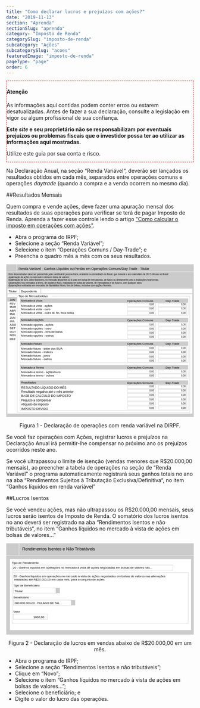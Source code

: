 ```yaml
---
title: "Como declarar lucros e prejuízos com ações?"
date: "2019-11-13"
section: "Aprenda"
sectionSlug: "aprenda"
category: "Imposto de Renda"
categorySlug: "imposto-de-renda"
subcategory: "Ações"
subcategorySlug: "acoes"
featuredImage: "imposto-de-renda"
pageType: "page"
order: 6
---
```


<div class="borderBox" style="border: 1px dashed red">

<h4>Atenção</h4>

As informações aqui contidas podem conter erros ou estarem desatualizadas. Antes de fazer a sua declaração, consulte a legislação em vigor ou algum profissional de sua confiança.

**Este *site* e seu proprietário não se responsabilizam por eventuais prejuízos ou problemas fiscais que o investidor possa ter ao utilizar as informações aqui mostradas.**

Utilize este guia por sua conta e risco.


</div>

Na Declaração Anual, na seção “Renda Variável“, deverão ser lançados os resultados obtidos em cada mês, separados entre operações comuns e operações *daytrade* (quando a compra e a venda ocorrem no mesmo dia).

##Resultados Mensais

Quem compra e vende ações, deve fazer uma apuração mensal dos resultados de suas operações para verificar se terá de pagar Imposto de Renda. Aprenda a fazer esse controle lendo o artigo ["Como calcular o imposto em operações com ações"](http://localhost:8000/aprenda/imposto-de-renda/acoes/calculo-do-resultado-operacoes-com-acoes).

- Abra o programa do IRPF;
- Selecione a seção “Renda Variável”;
- Selecione o item “Operações Comuns / Day-Trade”; e
- Preencha o quadro mês a mês com os seus resultados.

<div style="text-align:center;">

<svg viewBox="0 0 318.3 258.9" >
<style type="text/css">
	.st0mensal{fill:#CBCBCB;}
	.st1mensal{fill:#FFFFFF;}
	.st2mensal{fill:none;stroke:#CBCBCB;stroke-width:0.5;stroke-miterlimit:10;}
	.st3mensal{fill:none;stroke:#CBCBCB;stroke-miterlimit:10;}
	.st4mensal{fill:none;stroke:#FFFFFF;stroke-width:0.5;stroke-miterlimit:10;}
	.st5mensal{font-family:'Arial';}
	.st6mensal{font-size:4px;}
	.st7mensal{fill:none;}
	.st8mensal{font-size:6px;}
	.st9mensal{font-size:5px;}
</style>
<g id="fundo_cinza">
	<rect id="XMLID_24_" class="st0mensal" width="318.3" height="258.9"/>
</g>
<g id="fundo_branco">
	<rect id="XMLID_38_" x="2" y="41.3" class="st1mensal" width="313.9" height="211.9"/>
</g>
<g id="retangulos_cinza">
	<rect id="XMLID_132_" x="23.6" y="58.1" class="st0mensal" width="285.1" height="7.1"/>
	<rect id="XMLID_131_" x="23.6" y="91.1" class="st0mensal" width="285.1" height="7.1"/>
	<rect id="XMLID_130_" x="23.6" y="131.1" class="st0mensal" width="285.1" height="7.1"/>
	<rect id="XMLID_129_" x="23.6" y="171.1" class="st0mensal" width="285.1" height="7.1"/>
	<rect id="XMLID_52_" x="23.6" y="197.1" class="st0mensal" width="285.1" height="7.1"/>
	<rect id="XMLID_82_" y="55.6" class="st0mensal" width="18.6" height="7.6"/>
</g>
<g id="bordas">
	<rect id="XMLID_19_" x="258.3" y="66.2" class="st2mensal" width="47.9" height="5.6"/>
	<rect id="XMLID_21_" x="205.3" y="66.2" class="st2mensal" width="47.9" height="5.6"/>
	<rect id="XMLID_23_" x="258.3" y="73.2" class="st2mensal" width="47.9" height="5.6"/>
	<rect id="XMLID_22_" x="205.3" y="73.2" class="st2mensal" width="47.9" height="5.6"/>
	<rect id="XMLID_27_" x="258.3" y="80.2" class="st2mensal" width="47.9" height="5.6"/>
	<rect id="XMLID_26_" x="205.3" y="80.2" class="st2mensal" width="47.9" height="5.6"/>
	<rect id="XMLID_29_" x="23.6" y="58.1" class="st2mensal" width="285.1" height="29.1"/>
	<rect id="XMLID_37_" x="258.3" y="99.1" class="st2mensal" width="47.9" height="5.6"/>
	<rect id="XMLID_36_" x="205.3" y="99.1" class="st2mensal" width="47.9" height="5.6"/>
	<rect id="XMLID_35_" x="258.3" y="106.1" class="st2mensal" width="47.9" height="5.6"/>
	<rect id="XMLID_34_" x="205.3" y="106.1" class="st2mensal" width="47.9" height="5.6"/>
	<rect id="XMLID_33_" x="258.3" y="113.1" class="st2mensal" width="47.9" height="5.6"/>
	<rect id="XMLID_32_" x="205.3" y="113.1" class="st2mensal" width="47.9" height="5.6"/>
	<rect id="XMLID_46_" x="258.3" y="120.1" class="st2mensal" width="47.9" height="5.6"/>
	<rect id="XMLID_45_" x="205.3" y="120.1" class="st2mensal" width="47.9" height="5.6"/>
	<rect id="XMLID_31_" x="23.6" y="91.1" class="st2mensal" width="285.1" height="36"/>
	<rect id="XMLID_67_" x="258.3" y="139.1" class="st2mensal" width="47.9" height="5.6"/>
	<rect id="XMLID_66_" x="205.3" y="139.1" class="st2mensal" width="47.9" height="5.6"/>
	<rect id="XMLID_65_" x="258.3" y="146.1" class="st2mensal" width="47.9" height="5.6"/>
	<rect id="XMLID_64_" x="205.3" y="146.1" class="st2mensal" width="47.9" height="5.6"/>
	<rect id="XMLID_63_" x="258.3" y="153.1" class="st2mensal" width="47.9" height="5.6"/>
	<rect id="XMLID_62_" x="205.3" y="153.1" class="st2mensal" width="47.9" height="5.6"/>
	<rect id="XMLID_61_" x="258.3" y="160.1" class="st2mensal" width="47.9" height="5.6"/>
	<rect id="XMLID_60_" x="205.3" y="160.1" class="st2mensal" width="47.9" height="5.6"/>
	<rect id="XMLID_59_" x="23.6" y="131.1" class="st2mensal" width="285.1" height="36"/>
	<rect id="XMLID_79_" x="258.3" y="179.1" class="st2mensal" width="47.9" height="5.6"/>
	<rect id="XMLID_78_" x="205.3" y="179.1" class="st2mensal" width="47.9" height="5.6"/>
	<rect id="XMLID_77_" x="258.3" y="186.1" class="st2mensal" width="47.9" height="5.6"/>
	<rect id="XMLID_76_" x="205.3" y="186.1" class="st2mensal" width="47.9" height="5.6"/>
	<rect id="XMLID_71_" x="23.6" y="171.1" class="st2mensal" width="285.1" height="22.5"/>
	<rect id="XMLID_57_" x="258.3" y="205.1" class="st2mensal" width="47.9" height="5.6"/>
	<rect id="XMLID_56_" x="205.3" y="205.1" class="st2mensal" width="47.9" height="5.6"/>
	<rect id="XMLID_55_" x="258.3" y="212.1" class="st2mensal" width="47.9" height="5.6"/>
	<rect id="XMLID_54_" x="205.3" y="212.1" class="st2mensal" width="47.9" height="5.6"/>
	<rect id="XMLID_44_" x="258.3" y="219.1" class="st2mensal" width="47.9" height="5.6"/>
	<rect id="XMLID_30_" x="205.3" y="219.1" class="st2mensal" width="47.9" height="5.6"/>
	<rect id="XMLID_48_" x="258.3" y="226.1" class="st2mensal" width="47.9" height="5.6"/>
	<rect id="XMLID_47_" x="205.3" y="226.1" class="st2mensal" width="47.9" height="5.6"/>
	<rect id="XMLID_50_" x="258.3" y="233.1" class="st2mensal" width="47.9" height="5.6"/>
	<rect id="XMLID_49_" x="205.3" y="233.1" class="st2mensal" width="47.9" height="5.6"/>
	<rect id="XMLID_72_" x="258.3" y="240.1" class="st2mensal" width="47.9" height="5.6"/>
	<rect id="XMLID_51_" x="205.3" y="240.1" class="st2mensal" width="47.9" height="5.6"/>
	<rect id="XMLID_53_" x="23.6" y="197.1" class="st2mensal" width="285.1" height="50.7"/>
	<line id="XMLID_73_" class="st3mensal" x1="23" y1="40" x2="23" y2="49.9"/>
	<line id="XMLID_74_" class="st3mensal" x1="2" y1="49.9" x2="318.3" y2="49.9"/>
	<line id="XMLID_75_" class="st3mensal" x1="58.7" y1="49.9" x2="58.7" y2="38.5"/>
	<polyline id="XMLID_84_" class="st2mensal" points="77.4,54.1 311.7,54.1 311.7,251.1 18.6,251.1 18.6,54.1 20.6,54.1 	"/>
	<line id="XMLID_25_" class="st4mensal" x1="-6.1" y1="12.7" x2="329.8" y2="12.7"/>
	<line id="XMLID_28_" class="st4mensal" x1="17.8" y1="-3.6" x2="17.8" y2="12.5"/>
</g>
<g id="texto">
	<text id="XMLID_20_" transform="matrix(1 0 0 1 296.7647 103.2695)" class="st5mensal st6mensal">0,00</text>
	<text id="XMLID_85_" transform="matrix(1 0 0 1 243.0374 103.2694)" class="st5mensal st6mensal">0,00</text>
	<text id="XMLID_87_" transform="matrix(1 0 0 1 296.7648 110.2694)" class="st5mensal st6mensal">0,00</text>
	<text id="XMLID_86_" transform="matrix(1 0 0 1 243.0375 110.2694)" class="st5mensal st6mensal">0,00</text>
	<text id="XMLID_89_" transform="matrix(1 0 0 1 296.7649 117.785)" class="st5mensal st6mensal">0,00</text>
	<text id="XMLID_88_" transform="matrix(1 0 0 1 243.0376 117.785)" class="st5mensal st6mensal">0,00</text>
	<text id="XMLID_117_" transform="matrix(1 0 0 1 296.7643 69.7333)" class="st5mensal st6mensal">0,00</text>
	<text id="XMLID_116_" transform="matrix(1 0 0 1 243.0371 69.7332)" class="st5mensal st6mensal">0,00</text>
	<text id="XMLID_115_" transform="matrix(1 0 0 1 296.7644 76.7333)" class="st5mensal st6mensal">0,00</text>
	<text id="XMLID_114_" transform="matrix(1 0 0 1 243.0372 76.7332)" class="st5mensal st6mensal">0,00</text>
	<text id="XMLID_113_" transform="matrix(1 0 0 1 296.7645 84.2488)" class="st5mensal st6mensal">0,00</text>
	<text id="XMLID_112_" transform="matrix(1 0 0 1 243.0372 84.2488)" class="st5mensal st6mensal">0,00</text>
	<text id="XMLID_111_" transform="matrix(1 0 0 1 296.7643 124.1487)" class="st5mensal st6mensal">0,00</text>
	<text id="XMLID_110_" transform="matrix(1 0 0 1 243.037 124.1486)" class="st5mensal st6mensal">0,00</text>
	<text id="XMLID_95_" transform="matrix(1 0 0 1 296.7649 143.3715)" class="st5mensal st6mensal">0,00</text>
	<text id="XMLID_94_" transform="matrix(1 0 0 1 243.0376 143.3715)" class="st5mensal st6mensal">0,00</text>
	<text id="XMLID_93_" transform="matrix(1 0 0 1 296.765 150.3715)" class="st5mensal st6mensal">0,00</text>
	<text id="XMLID_92_" transform="matrix(1 0 0 1 243.0377 150.3714)" class="st5mensal st6mensal">0,00</text>
	<text id="XMLID_91_" transform="matrix(1 0 0 1 296.765 157.8871)" class="st5mensal st6mensal">0,00</text>
	<text id="XMLID_90_" transform="matrix(1 0 0 1 243.0368 157.887)" class="st5mensal st6mensal">0,00</text>
	<text id="XMLID_109_" transform="matrix(1 0 0 1 296.7645 164.7186)" class="st5mensal st6mensal">0,00</text>
	<text id="XMLID_108_" transform="matrix(1 0 0 1 243.0372 164.7186)" class="st5mensal st6mensal">0,00</text>
	<text id="XMLID_121_" transform="matrix(1 0 0 1 296.765 183.4008)" class="st5mensal st6mensal">0,00</text>
	<text id="XMLID_120_" transform="matrix(1 0 0 1 243.0368 183.4007)" class="st5mensal st6mensal">0,00</text>
	<text id="XMLID_119_" transform="matrix(1 0 0 1 296.7644 190.2323)" class="st5mensal st6mensal">0,00</text>
	<text id="XMLID_118_" transform="matrix(1 0 0 1 243.0371 190.2322)" class="st5mensal st6mensal">0,00</text>
	<text id="XMLID_101_" transform="matrix(1 0 0 1 296.7644 208.6674)" class="st5mensal st6mensal">0,00</text>
	<text id="XMLID_100_" transform="matrix(1 0 0 1 243.0372 208.6674)" class="st5mensal st6mensal">0,00</text>
	<text id="XMLID_99_" transform="matrix(1 0 0 1 296.7645 215.6674)" class="st5mensal st6mensal">0,00</text>
	<text id="XMLID_98_" transform="matrix(1 0 0 1 243.0373 215.6674)" class="st5mensal st6mensal">0,00</text>
	<text id="XMLID_97_" transform="matrix(1 0 0 1 296.7646 223.183)" class="st5mensal st6mensal">0,00</text>
	<text id="XMLID_96_" transform="matrix(1 0 0 1 243.0374 223.183)" class="st5mensal st6mensal">0,00</text>
	<text id="XMLID_107_" transform="matrix(1 0 0 1 296.765 230.6675)" class="st5mensal st6mensal">0,00</text>
	<text id="XMLID_106_" transform="matrix(1 0 0 1 243.0377 230.6674)" class="st5mensal st6mensal">0,00</text>
	<text id="XMLID_105_" transform="matrix(1 0 0 1 296.765 237.6674)" class="st5mensal st6mensal">0,00</text>
	<text id="XMLID_104_" transform="matrix(1 0 0 1 243.0368 237.6674)" class="st5mensal st6mensal">0,00</text>
	<text id="XMLID_103_" transform="matrix(1 0 0 1 296.7651 245.183)" class="st5mensal st6mensal">0,00</text>
	<text id="XMLID_102_" transform="matrix(1 0 0 1 243.0369 245.183)" class="st5mensal st6mensal">0,00</text>
	<rect id="XMLID_83_" x="193.6" y="-11.3" class="st7mensal" width="117.1" height="226.7"/>
	<text id="XMLID_1_" transform="matrix(0.9379 0 0 1 20.8629 9.2514)" class="st5mensal st8mensal">Renda Variável - Ganhos Líquidos ou Perdas em Operações Comuns/Day-Trade - Titular</text>
	<text id="XMLID_2_" transform="matrix(0.9379 0 0 1 3.8859 18.3252)"><tspan x="0" y="0" class="st5mensal st6mensal">Este demonstrativo deve ser preenchido pelo contribuinte pessoa física, residente ou domiciliado no Brasil, que durante o ano calendário de 2017 efetuou no Brasil:</tspan><tspan x="0" y="4.8" class="st5mensal st6mensal">a)alienação de ações no mercado à vista em bolsa de valores;</tspan><tspan x="0" y="9.6" class="st5mensal st6mensal">b)alienação de ouro, ativo financeiro, no mercado disponivel ou à vista em bolsa de mercadorias, de futuro ou diretamente junto a instituições financeiras;</tspan><tspan x="0" y="14.4" class="st5mensal st6mensal">c)operações nos mercados a termo, de opções e fturo, realizadas em bolsa de valores, de mercadorias e de futuros, com qualquer ativo.</tspan><tspan x="0" y="19.2" class="st5mensal st6mensal">d)operações realizadas em mercados de liquidaãoo futura, fora de bolsas, inclusive com opções flexíveis.</tspan></text>
	<text id="XMLID_3_" transform="matrix(1 0 0 1 3.8861 47.1015)" class="st5mensal st9mensal">Titular</text>
	<text id="XMLID_4_" transform="matrix(1 0 0 1 25.0417 47.1015)" class="st5mensal st9mensal">Dependente</text>
	<text id="XMLID_16_" transform="matrix(1 0 0 1 5.7661 62.1319)"><tspan x="0" y="0" class="st5mensal st9mensal">JAN</tspan><tspan x="0" y="6" class="st5mensal st9mensal">FEV</tspan><tspan x="0" y="12" class="st5mensal st9mensal">MAR</tspan><tspan x="0" y="18" class="st5mensal st9mensal">ABR</tspan><tspan x="0" y="24" class="st5mensal st9mensal">MAI</tspan><tspan x="0" y="30" class="st5mensal st9mensal">JUN</tspan><tspan x="0" y="36" class="st5mensal st9mensal">JUL</tspan><tspan x="0" y="42" class="st5mensal st9mensal">AGO</tspan><tspan x="0" y="48" class="st5mensal st9mensal">SET</tspan><tspan x="0" y="54" class="st5mensal st9mensal">OUT</tspan><tspan x="0" y="60" class="st5mensal st9mensal">NOV</tspan><tspan x="0" y="66" class="st5mensal st9mensal">DEZ</tspan></text>
	<text id="XMLID_5_" transform="matrix(1 0 0 1 20.6918 55.6167)" class="st5mensal st9mensal">Tipo de Mercado/Ativo</text>
	<text id="XMLID_6_" transform="matrix(1 0 0 1 25.2846 63.1979)" class="st5mensal st9mensal">Mercado à Vista</text>
	<text id="XMLID_7_" transform="matrix(1 0 0 1 25.2846 71.9911)"><tspan x="0" y="0" class="st5mensal st9mensal">Mercado à vista - ações</tspan><tspan x="0" y="6" class="st5mensal st9mensal">Mercado à vista - ouro</tspan><tspan x="0" y="12" class="st5mensal st9mensal">Mercado à vista - outro at. fin. fora bolsa</tspan></text>
	<text id="XMLID_8_" transform="matrix(1 0 0 1 25.2845 95.7845)" class="st5mensal st9mensal">Mercado Opções</text>
	<text id="XMLID_9_" transform="matrix(1 0 0 1 25.2845 104.2696)"><tspan x="0" y="0" class="st5mensal st9mensal">Mercado opções - ações</tspan><tspan x="0" y="6" class="st5mensal st9mensal">Mercado opções - ouro</tspan><tspan x="0" y="12" class="st5mensal st9mensal">Mercado opções - fora de bolsa</tspan><tspan x="0" y="18" class="st5mensal st9mensal">Mercado opções - outros</tspan></text>
	<text id="XMLID_10_" transform="matrix(1 0 0 1 25.2845 136.1319)" class="st5mensal st9mensal">Mercado Futuro</text>
	<text id="XMLID_11_" transform="matrix(1 0 0 1 25.2845 144.3716)"><tspan x="0" y="0" class="st5mensal st9mensal">Mercado futuro - dólar dos EUA</tspan><tspan x="0" y="6" class="st5mensal st9mensal">Mercado futuro - índices</tspan><tspan x="0" y="12" class="st5mensal st9mensal">Mercado futuro - juros</tspan><tspan x="0" y="18" class="st5mensal st9mensal">Mercado futuro - outros</tspan></text>
	<text id="XMLID_12_" transform="matrix(1 0 0 1 25.2844 176.8208)" class="st5mensal st9mensal">Mercado a Termo</text>
	<text id="XMLID_13_" transform="matrix(1 0 0 1 25.2844 184.4009)"><tspan x="0" y="0" class="st5mensal st9mensal">Mercado a termo - ações/ouro</tspan><tspan x="0" y="6" class="st5mensal st9mensal">Mercado a termo - outros</tspan></text>
	<text id="XMLID_14_" transform="matrix(1 0 0 1 25.2845 202.1319)" class="st5mensal st9mensal">Resultados</text>
	<text id="XMLID_15_" transform="matrix(0.8785 0 0 1 25.2845 210.6499)"><tspan x="0" y="0" class="st5mensal st8mensal">RESULTADO LÍQUIDO DO MÊS</tspan><tspan x="0" y="7.2" class="st5mensal st8mensal">Resultado negativo até o mês anterior</tspan><tspan x="0" y="14.4" class="st5mensal st8mensal">BASE DE CÁLCULO DO IMPOSTO</tspan><tspan x="0" y="21.6" class="st5mensal st8mensal">Prejuízo a compensar</tspan><tspan x="0" y="28.8" class="st5mensal st8mensal">Alíquoto do imposto</tspan><tspan x="0" y="36" class="st5mensal st8mensal">IMPOSTO DEVIDO</tspan></text>
	<text id="XMLID_17_" transform="matrix(1 0 0 1 205.2579 63.6103)" class="st5mensal st9mensal">Operações Comuns</text>
	<text id="XMLID_18_" transform="matrix(1 0 0 1 270.449 63.6108)" class="st5mensal st9mensal">Day-Trade</text>
	<text id="XMLID_43_" transform="matrix(1 0 0 1 205.2579 96.5445)" class="st5mensal st9mensal">Operações Comuns</text>
	<text id="XMLID_42_" transform="matrix(1 0 0 1 270.449 96.5449)" class="st5mensal st9mensal">Day-Trade</text>
	<text id="XMLID_69_" transform="matrix(1 0 0 1 205.2579 136.5445)" class="st5mensal st9mensal">Operações Comuns</text>
	<text id="XMLID_68_" transform="matrix(1 0 0 1 270.449 136.5449)" class="st5mensal st9mensal">Day-Trade</text>
	<text id="XMLID_81_" transform="matrix(1 0 0 1 205.2579 176.5445)" class="st5mensal st9mensal">Operações Comuns</text>
	<text id="XMLID_80_" transform="matrix(1 0 0 1 270.449 176.5449)" class="st5mensal st9mensal">Day-Trade</text>
	<text id="XMLID_70_" transform="matrix(1 0 0 1 205.2579 202.5445)" class="st5mensal st9mensal">Operações Comuns</text>
	<text id="XMLID_58_" transform="matrix(1 0 0 1 270.449 202.5449)" class="st5mensal st9mensal">Day-Trade</text>
</g>
</svg>


</div>

<p class="legenda" style="text-align:center">Figura 1 - Declaração de operações com renda variável na DIRPF.</p>

Se você faz operações com Ações, registrar lucros e prejuízos na Declaração Anual irá permitir-lhe compensar no próximo ano os prejuízos ocorridos neste ano.

Se você ultrapassou o limite de isenção (vendas menores que R$20.000,00 mensais), ao preencher a tabela de operações na seção de “Renda Variável” o programa automaticamente registrará seus ganhos totais no ano na aba “Rendimentos Sujeitos à Tributação Exclusiva/Definitiva“, no item “Ganhos líquidos em renda variável”

##Lucros Isentos

Se você vendeu ações, mas não ultrapassou os R$20.000,00 mensais, seus lucros serão isentos de Imposto de Renda. O somatório dos lucros isentos no ano deverá ser registrado na aba “Rendimentos Isentos e não tributáveis“, no item “Ganhos líquidos no mercado à vista de ações em bolsas de valores…”

<div style="text-align:center;">

<svg  viewBox="0 0 313.9 152.8" style="enable-background:new 0 0 313.9 152.8;">
<style type="text/css">
	.st0{fill:#CBCBCB;}
	.st1{fill:#FFFFFF;}
	.st2{fill:none;stroke:#FFFFFF;stroke-width:0.5;stroke-miterlimit:10;}
	.st3{fill:none;stroke:#CBCBCB;stroke-width:0.5;stroke-miterlimit:10;}
	.st4{font-family:'Arial';}
	.st5{font-size:7px;}
	.st6{font-size:5px;}
</style>
<g id="fundo_cinza">
	<rect id="XMLID_54_" class="st0" width="313.9" height="152.8"/>
</g>
<g id="fundo_branco">
	<rect id="XMLID_53_" x="6.1" y="26.4" class="st1" width="303.3" height="118.8"/>
	<line id="XMLID_52_" class="st2" x1="317.5" y1="20.1" x2="-3.2" y2="20.1"/>
	<line id="XMLID_51_" class="st2" x1="21.3" y1="20.1" x2="21.3" y2="-2.1"/>
</g>
<g id="bordas">
	<rect id="XMLID_50_" x="9.9" y="49.1" class="st3" width="294.7" height="84.7"/>
	<rect id="XMLID_49_" x="9.9" y="36.3" class="st3" width="269.2" height="8.7"/>
	<rect id="XMLID_48_" x="12" y="74.7" class="st3" width="71.9" height="8.7"/>
	<rect id="XMLID_37_" x="12" y="118.3" class="st3" width="57.2" height="8.7"/>
	<rect id="XMLID_58_" x="12" y="95" class="st3" width="97.6" height="8.7"/>
</g>
<g id="botões">
	<rect id="XMLID_3_" x="82.8" y="74.7" class="st0" width="6.9" height="8.7"/>
	<rect id="XMLID_5_" x="108.5" y="95" class="st0" width="6.9" height="8.7"/>
</g>
<g id="texto">
	<text id="XMLID_34_" transform="matrix(1 0 0 1 26.7781 11.7102)" class="st4 st5">Rendimentos Isentos e Não Tributáveis</text>
	<text id="XMLID_2_" transform="matrix(1 0 0 1 9.4164 34.2029)" class="st4 st6">Tipo de Rendimento</text>
	<text id="XMLID_1_" transform="matrix(1 0 0 1 11.0002 42.5066)" class="st4 st6">20 - Ganhos líquidos em operações no mercado à vista de ações negociadas em bolsas de valores nas...</text>
	<text id="XMLID_30_" transform="matrix(1 0 0 1 11.9734 72.4883)" class="st4 st6">Tipo de Beneficiário</text>
	<text id="XMLID_29_" transform="matrix(1 0 0 1 14.0004 81.5724)" class="st4 st6">Titular</text>
	<text id="XMLID_8_" transform="matrix(1 0 0 1 11.8517 115.6306)" class="st4 st6">Valor</text>
	<text id="XMLID_7_" transform="matrix(1 0 0 1 45.512 124.8904)" class="st4 st6">1000,00</text>
	<text id="XMLID_57_" transform="matrix(1 0 0 1 11.9739 92.2556)" class="st4 st6">Beneficiário</text>
	<text id="XMLID_56_" transform="matrix(0.9651 0 0 1 14.0004 101.3397)" class="st4 st6">000.000.000-00 - FULANO DE TAL</text>
	<text id="XMLID_4_" transform="matrix(1 0 0 1 11.9736 56.546)"><tspan x="0" y="0" class="st4 st6">20 - Ganhos líquidos em operações no mercado à vista de ações negociadas em bolsas de valores nas alienações</tspan><tspan x="0" y="6" class="st4 st6"> realizadas até R$20.000,00 em cada mês, para o conjunto de ações</tspan></text>
</g>
</svg>

<p class="legenda" style="text-align:center">Figura 2 - Declaração de lucros em vendas abaixo de R$20.000,00 em um mês.</p>

</div>

- Abra o programa do IRPF;
- Selecione a seção “Rendimentos Isentos e não tributáveis”;
- Clique em “Novo”;
- Selecione o item “Ganhos líquidos no mercado à vista de ações em bolsas de valores…”;
- Selecione o beneficiário; e
- Digite o valor do lucro das operações.

